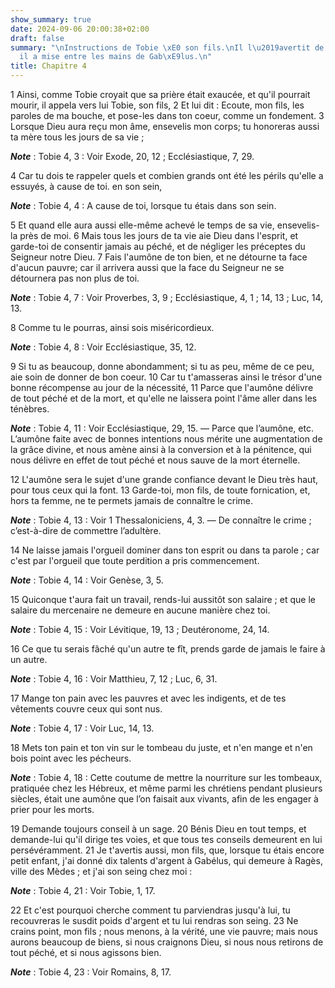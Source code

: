 ```yaml
---
show_summary: true
date: 2024-09-06 20:00:38+02:00
draft: false
summary: "\nInstructions de Tobie \xE0 son fils.\nIl l\u2019avertit de la somme qu\u2019\
  il a mise entre les mains de Gab\xE9lus.\n"
title: Chapitre 4
---
```





1 Ainsi, comme Tobie croyait que sa prière était exaucée, et qu'il pourrait mourir, il appela vers lui Tobie, son fils, 2 Et lui dit : Ecoute, mon fils, les paroles de ma bouche, et pose-les dans ton coeur, comme un fondement. 3 Lorsque Dieu aura reçu mon âme, ensevelis mon corps; tu honoreras aussi ta mère tous les jours de sa vie ;

***Note*** :  Tobie 4, 3 : Voir Exode, 20, 12 ; Ecclésiastique, 7, 29.

4 Car tu dois te rappeler quels et combien grands ont été les périls qu'elle a essuyés, à cause de toi. en son sein,

***Note*** :  Tobie 4, 4 : A cause de toi, lorsque tu étais dans son sein.

5 Et quand elle aura aussi elle-même achevé le temps de sa vie, ensevelis-la près de moi. 6 Mais tous les jours de ta vie aie Dieu dans l'esprit, et garde-toi de consentir jamais au péché, et de négliger les préceptes du Seigneur notre Dieu. 7 Fais l'aumône de ton bien, et ne détourne ta face d'aucun pauvre; car il arrivera aussi que la face du Seigneur ne se détournera pas non plus de toi.

***Note*** :  Tobie 4, 7 : Voir Proverbes, 3, 9 ; Ecclésiastique, 4, 1 ; 14, 13 ; Luc, 14, 13.

8 Comme tu le pourras, ainsi sois miséricordieux.

***Note*** :  Tobie 4, 8 : Voir Ecclésiastique, 35, 12.

9 Si tu as beaucoup, donne abondamment; si tu as peu, même de ce peu, aie soin de donner de bon coeur. 10 Car tu t'amasseras ainsi le trésor d'une bonne récompense au jour de la nécessité, 11 Parce que l'aumône délivre de tout péché et de la mort, et qu'elle ne laissera point l'âme aller dans les ténèbres.

***Note*** :  Tobie 4, 11 : Voir Ecclésiastique, 29, 15. ― Parce que l’aumône, etc. L’aumône faite avec de bonnes intentions nous mérite une augmentation de la grâce divine, et nous amène ainsi à la conversion et à la pénitence, qui nous délivre en effet de tout péché et nous sauve de la mort éternelle.

12 L'aumône sera le sujet d'une grande confiance devant le Dieu très haut, pour tous ceux qui la font. 13 Garde-toi, mon fils, de toute fornication, et, hors ta femme, ne te permets jamais de connaître le crime.

***Note*** :  Tobie 4, 13 : Voir 1 Thessaloniciens, 4, 3. ― De connaître le crime ; c’est-à-dire de commettre l’adultère.

14 Ne laisse jamais l'orgueil dominer dans ton esprit ou dans ta parole ; car c'est par l'orgueil que toute perdition a pris commencement.

***Note*** :  Tobie 4, 14 : Voir Genèse, 3, 5.

15 Quiconque t'aura fait un travail, rends-lui aussitôt son salaire ; et que le salaire du mercenaire ne demeure en aucune manière chez toi.

***Note*** :  Tobie 4, 15 : Voir Lévitique, 19, 13 ; Deutéronome, 24, 14.

16 Ce que tu serais fâché qu'un autre te fît, prends garde de jamais le faire à un autre.

***Note*** :  Tobie 4, 16 : Voir Matthieu, 7, 12 ; Luc, 6, 31.

17 Mange ton pain avec les pauvres et avec les indigents, et de tes vêtements couvre ceux qui sont nus.

***Note*** :  Tobie 4, 17 : Voir Luc, 14, 13.

18 Mets ton pain et ton vin sur le tombeau du juste, et n'en mange et n'en bois point avec les pécheurs.

***Note*** :  Tobie 4, 18 : Cette coutume de mettre la nourriture sur les tombeaux, pratiquée chez les Hébreux, et même parmi les chrétiens pendant plusieurs siècles, était une aumône que l’on faisait aux vivants, afin de les engager à prier pour les morts.

19 Demande toujours conseil à un sage. 20 Bénis Dieu en tout temps, et demande-lui qu'il dirige tes voies, et que tous tes conseils demeurent en lui persévéramment. 21 Je t'avertis aussi, mon fils, que, lorsque tu étais encore petit enfant, j'ai donné dix talents d'argent à Gabélus, qui demeure à Ragès, ville des Mèdes ; et j'ai son seing chez moi :

***Note*** :  Tobie 4, 21 : Voir Tobie, 1, 17.

22 Et c'est pourquoi cherche comment tu parviendras jusqu'à lui, tu recouvreras le susdit poids d'argent et tu lui rendras son seing. 23 Ne crains point, mon fils ; nous menons, à la vérité, une vie pauvre; mais nous aurons beaucoup de biens, si nous craignons Dieu, si nous nous retirons de tout péché, et si nous agissons bien.

***Note*** :  Tobie 4, 23 : Voir Romains, 8, 17.

